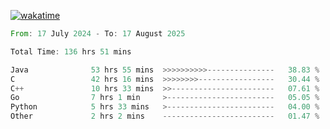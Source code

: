 [![wakatime](https://wakatime.com/badge/user/5970ac98-85fb-4bfd-a7d8-142e7d5bd274.svg)](https://wakatime.com/@5970ac98-85fb-4bfd-a7d8-142e7d5bd274)

<!--START_SECTION:waka-->

```rust
From: 17 July 2024 - To: 17 August 2025

Total Time: 136 hrs 51 mins

Java              53 hrs 55 mins  >>>>>>>>>>---------------   38.83 %
C                 42 hrs 16 mins  >>>>>>>>-----------------   30.44 %
C++               10 hrs 33 mins  >>-----------------------   07.61 %
Go                7 hrs 1 min     >------------------------   05.05 %
Python            5 hrs 33 mins   >------------------------   04.00 %
Other             2 hrs 2 mins    -------------------------   01.47 %
```

<!--END_SECTION:waka-->
